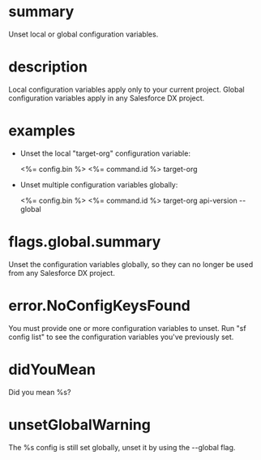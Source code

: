 # summary

Unset local or global configuration variables.

# description

Local configuration variables apply only to your current project. Global configuration variables apply in any Salesforce DX project.

# examples

- Unset the local "target-org" configuration variable:

  <%= config.bin %> <%= command.id %> target-org

- Unset multiple configuration variables globally:

  <%= config.bin %> <%= command.id %> target-org api-version --global

# flags.global.summary

Unset the configuration variables globally, so they can no longer be used from any Salesforce DX project.

# error.NoConfigKeysFound

You must provide one or more configuration variables to unset. Run "sf config list" to see the configuration variables you've previously set.

# didYouMean

Did you mean %s?

# unsetGlobalWarning

The %s config is still set globally, unset it by using the --global flag.
